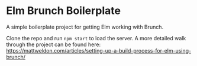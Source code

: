 # Elm Brunch Boilerplate

A simple boilerplate project for getting Elm working with Brunch.

Clone the repo and run `npm start` to load the server. A more detailed walk through the project can be found here: https://mattweldon.com/articles/setting-up-a-build-process-for-elm-using-brunch/
